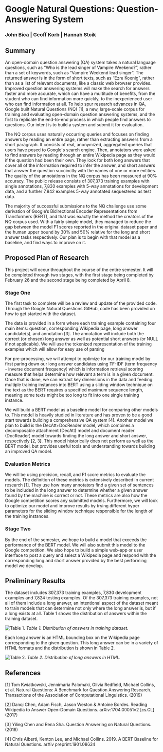 # Google Natural Questions: Question-Answering System
### John Bica | Geoff Korb | Hannah Stoik

## Summary

An open-domain question answering (QA) system takes a natural language questions, such as “Who is the lead singer of Vampire Weekend?”, rather than a set of keywords, such as “Vampire Weekend lead singer”. The returned answer is in the form of short texts, such as “Ezra Koenig”, rather than as a list of relevant documents, like a classic web browser provides. Improved question answering systems will make the search for answers faster and more accurate, which can have a multitude of benefits, from the student who can find information more quickly, to the inexperienced user who can find information at all. To help spur research advances in QA, Google built Natural Questions (NQ) [1], a new, large-scale corpus for training and evaluating open-domain question answering systems, and the first to replicate the end-to-end process in which people find answers to questions. Our intent is to build a system and submit it for evaluation.

The NQ corpus uses naturally occurring queries and focuses on finding answers by reading an entire page, rather than extracting answers from a short paragraph. It consists of real, anonymized, aggregated queries that users have posed to Google's search engine. Then, annotators were asked to find answers by reading through an entire Wikipedia page as they would if the question had been their own. They look for both long answers that cover all of the information required to infer the answer, and short answers that answer the question succinctly with the names of one or more entities. The quality of the annotations in the NQ corpus has been measured at 90% accuracy. The public release consists of 307,373 training examples with single annotations, 7,830 examples with 5-way annotations for development data, and a further 7,842 examples 5-way annotated sequestered as test data. 

The majority of successful submissions to the NQ challenge use some derivation of Google’s Bidirectional Encoder Representations from Transformers (BERT), and that was exactly the method the creators of the NQ corpus used. With a fairly simple model, they managed to reduce the gap between the model F1 scores reported in the original dataset paper and the human upper bound by 30% and 50% relative for the long and short answer tasks respectively. Our plan is to begin with that model as a baseline, and find ways to improve on it.

## Proposed Plan of Research
This project will occur throughout the course of the entire semester. It will be completed through two stages, with the first stage being completed by February 26 and the second stage being completed by April 8. 

### Stage One
The first task to complete will be a review and update of the provided code. Through the Google Natural Questions GitHub, code has been provided on how to get started with the dataset. 

The data is provided in a form where each training example containing four main items: question, corresponding Wikipedia page, long answer candidate(s), and annotation [3]. The annotation will include both the correct (or chosen) long answer as well as potential short answers (or NULL if not applicable). We will use the tokenized representation of the training examples which will allow for easy use of parsing

For pre-processing, we will attempt to optimize for our training model by first paring down our long answer candidates using TF-IDF (term frequency - inverse document frequency) which is information retrieval scoring measure that helps determine how relevant a term is in a given document. Once that is done, we can extract key dimensions in the data and feeding multiple training instances into BERT using a sliding window technique on the text as the BERT requires a specified maximum sequence length, meaning some texts might be too long to fit into one single training instance. 

We will build a BERT model as a baseline model for comparing other models to. This model is heavily studied in literature and has proven to be a good start towards building a comprehensive QA system [4]. Another model we plan to build is the DecAtt+DocReader model, which combines a decomposable attachment (DecAtt) model and document reader (DocReader) model towards finding the long answer and short answer, respectively [2, 3]. This model historically does not perform as well as the BERT model, but provides useful tools and understanding towards building an improved QA model. 

### Evaluation Metrics
We will be using precision, recall, and F1 score metrics to evaluate the models. The definition of these metrics is extensively described in current research [1]. They use how many annotators find a given set of sentences to be included in the long answer to determine whether a given answer found by the machine is correct or not. These metrics are also how the Google competition scores any submitted models. Furthermore, we will look to optimize our model and improve results by trying different hyper parameters for the sliding window technique responsible for the length of the training instances.

### Stage Two
By the end of the semester, we hope to build a model that exceeds the performance of the BERT model. We will also submit this model to the Google competition. We also hope to build a simple  web-app or user interface to post a query and select a Wikipedia page and respond with the corresponding long and short answer provided by the best performing model we develop.  

## Preliminary Results
The dataset includes 307,373 training examples, 7,830 development examples and 7,824 testing examples. Of the 307,373 training examples, not all of them include a long answer, an intentional aspect of the dataset meant to train models that can determine not only where the long answer is, but if a long exists at all. Table 1 shows the distribution of answers within the training dataset. 

![Table 1.](https://imgur.com/SycJkLP)
*Table 1. Distribution of answers in training dataset.*

Each long answer is an HTML bounding box on the Wikipedia page corresponding to the given question. This long answer can be in a variety of HTML formats and the distribution is shown in Table 2. 

![Table 2.](https://imgur.com/I3qAlep)
*Table 2. Distribution of long answers in HTML.*


## References
[1] Tom Kwiatkowski, Jennimaria Palomaki, Olivia Redfield, Michael Collins, et al. Natural Questions: A Benchmark for Question Answering Research. Transactions of the Association of Computational Linguistics. (2019)

[2] Danqi Chen, Adam Fisch, Jason Weston & Antoine Bordes. Reading Wikipedia to Answer Open-Domain Questions. arXiv:1704.00051v2 [cs.CL] (2017)

[3] Yiling Chen and Rena Sha. Question Answering on Natural Questions. (2019)

[4] Chris Alberti, Kenton Lee, and Michael Collins. 2019. A BERT Baseline for Natural Questions. arXiv preprint:1901.08634


